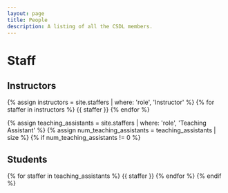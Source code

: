 ```yaml
---
layout: page
title: People
description: A listing of all the CSDL members.
---
```


# Staff

## Instructors

{% assign instructors = site.staffers | where: 'role', 'Instructor' %}
{% for staffer in instructors %}
{{ staffer }}
{% endfor %}

{% assign teaching_assistants = site.staffers | where: 'role', 'Teaching Assistant' %}
{% assign num_teaching_assistants = teaching_assistants | size %}
{% if num_teaching_assistants != 0 %}
## Students

{% for staffer in teaching_assistants %}
{{ staffer }}
{% endfor %}
{% endif %}
